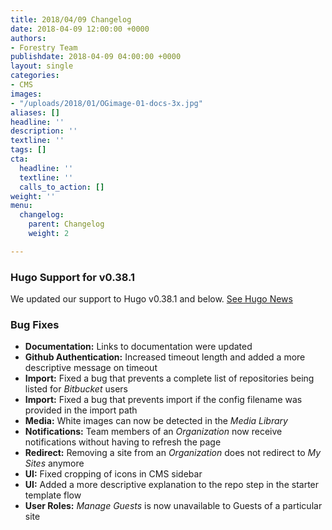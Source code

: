```yaml
---
title: 2018/04/09 Changelog
date: 2018-04-09 12:00:00 +0000
authors:
- Forestry Team
publishdate: 2018-04-09 04:00:00 +0000
layout: single
categories:
- CMS
images:
- "/uploads/2018/01/OGimage-01-docs-3x.jpg"
aliases: []
headline: ''
description: ''
textline: ''
tags: []
cta:
  headline: ''
  textline: ''
  calls_to_action: []
weight: ''
menu:
  changelog:
    parent: Changelog
    weight: 2

---
```

### Hugo Support for v0.38.1

We updated our support to Hugo v0.38.1 and below. [See Hugo News](https://gohugo.io/news/)

### Bug Fixes

* **Documentation:** Links to documentation were updated
* **Github Authentication:** Increased timeout length and added a more descriptive message on timeout
* **Import:** Fixed a bug that prevents a complete list of repositories being listed for _Bitbucket_ users
* **Import:** Fixed a bug that prevents import if the config filename was provided in the import path
* **Media:** White images can now be detected in the _Media Library_
* **Notifications:** Team members of an _Organization_ now receive notifications without having to refresh the page
* **Redirect:** Removing a site from an _Organization_ does not redirect to _My Sites_ anymore
* **UI:** Fixed cropping of icons in CMS sidebar
* **UI:** Added a more descriptive explanation to the repo step in the starter template flow
* **User Roles:** _Manage Guests_ is now unavailable to Guests of a particular site
